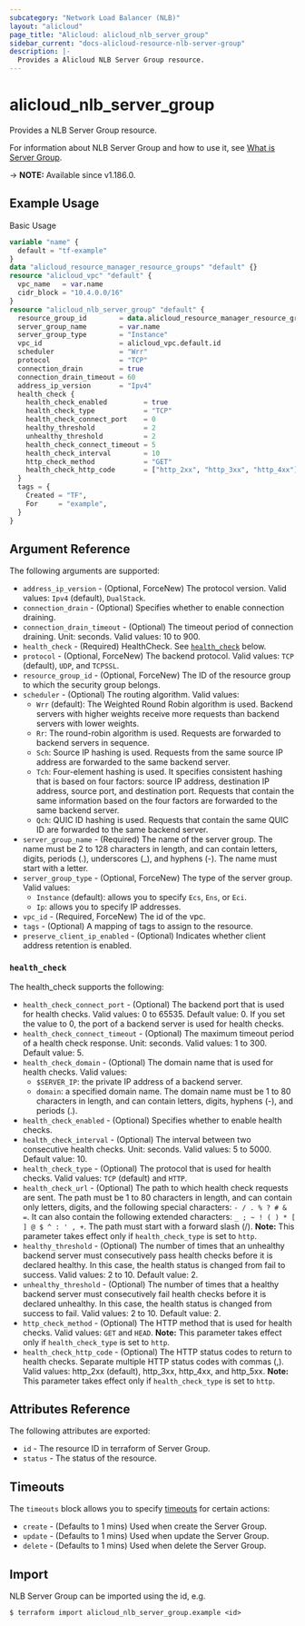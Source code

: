 ```yaml
---
subcategory: "Network Load Balancer (NLB)"
layout: "alicloud"
page_title: "Alicloud: alicloud_nlb_server_group"
sidebar_current: "docs-alicloud-resource-nlb-server-group"
description: |-
  Provides a Alicloud NLB Server Group resource.
---
```


# alicloud_nlb_server_group

Provides a NLB Server Group resource.

For information about NLB Server Group and how to use it, see [What is Server Group](https://www.alibabacloud.com/help/en/server-load-balancer/latest/createservergroup-nlb).

-> **NOTE:** Available since v1.186.0.

## Example Usage

Basic Usage

```terraform
variable "name" {
  default = "tf-example"
}
data "alicloud_resource_manager_resource_groups" "default" {}
resource "alicloud_vpc" "default" {
  vpc_name   = var.name
  cidr_block = "10.4.0.0/16"
}
resource "alicloud_nlb_server_group" "default" {
  resource_group_id        = data.alicloud_resource_manager_resource_groups.default.ids.0
  server_group_name        = var.name
  server_group_type        = "Instance"
  vpc_id                   = alicloud_vpc.default.id
  scheduler                = "Wrr"
  protocol                 = "TCP"
  connection_drain         = true
  connection_drain_timeout = 60
  address_ip_version       = "Ipv4"
  health_check {
    health_check_enabled         = true
    health_check_type            = "TCP"
    health_check_connect_port    = 0
    healthy_threshold            = 2
    unhealthy_threshold          = 2
    health_check_connect_timeout = 5
    health_check_interval        = 10
    http_check_method            = "GET"
    health_check_http_code       = ["http_2xx", "http_3xx", "http_4xx"]
  }
  tags = {
    Created = "TF",
    For     = "example",
  }
}
```

## Argument Reference

The following arguments are supported:

* `address_ip_version` - (Optional, ForceNew) The protocol version. Valid values: `Ipv4` (default), `DualStack`.
* `connection_drain` - (Optional) Specifies whether to enable connection draining.
* `connection_drain_timeout` - (Optional) The timeout period of connection draining. Unit: seconds. Valid values: 10 to 900.
* `health_check` - (Required) HealthCheck. See [`health_check`](#health_check) below.
* `protocol` - (Optional, ForceNew) The backend protocol. Valid values: `TCP` (default), `UDP`, and `TCPSSL`.
* `resource_group_id` - (Optional, ForceNew) The ID of the resource group to which the security group belongs.
* `scheduler` - (Optional) The routing algorithm. Valid values:
  - `Wrr` (default): The Weighted Round Robin algorithm is used. Backend servers with higher weights receive more requests than backend servers with lower weights.
  - `Rr`: The round-robin algorithm is used. Requests are forwarded to backend servers in sequence.
  - `Sch`: Source IP hashing is used. Requests from the same source IP address are forwarded to the same backend server.
  - `Tch`: Four-element hashing is used. It specifies consistent hashing that is based on four factors: source IP address, destination IP address, source port, and destination port. Requests that contain the same information based on the four factors are forwarded to the same backend server.
  - `Qch`: QUIC ID hashing is used. Requests that contain the same QUIC ID are forwarded to the same backend server.
* `server_group_name` - (Required) The name of the server group. The name must be 2 to 128 characters in length, and can contain letters, digits, periods (.), underscores (_), and hyphens (-). The name must start with a letter.
* `server_group_type` - (Optional, ForceNew) The type of the server group. Valid values:
  - `Instance` (default): allows you to specify `Ecs`, `Ens`, or `Eci`.
  - `Ip`: allows you to specify IP addresses.
* `vpc_id` - (Required, ForceNew) The id of the vpc.
* `tags` - (Optional) A mapping of tags to assign to the resource.
* `preserve_client_ip_enabled` - (Optional) Indicates whether client address retention is enabled.

### `health_check`

The health_check supports the following: 

* `health_check_connect_port` - (Optional) The backend port that is used for health checks. Valid values: 0 to 65535. Default value: 0. If you set the value to 0, the port of a backend server is used for health checks.
* `health_check_connect_timeout` - (Optional) The maximum timeout period of a health check response. Unit: seconds. Valid values: 1 to 300. Default value: 5.
* `health_check_domain` - (Optional) The domain name that is used for health checks. Valid values:
  - `$SERVER_IP`: the private IP address of a backend server.
  - `domain`: a specified domain name. The domain name must be 1 to 80 characters in length, and can contain letters, digits, hyphens (-), and periods (.).
* `health_check_enabled` - (Optional) Specifies whether to enable health checks.
* `health_check_interval` - (Optional) The interval between two consecutive health checks. Unit: seconds. Valid values: 5 to 5000. Default value: 10.
* `health_check_type` - (Optional) The protocol that is used for health checks. Valid values: `TCP` (default) and `HTTP`.
* `health_check_url` - (Optional) The path to which health check requests are sent. The path must be 1 to 80 characters in length, and can contain only letters, digits, and the following special characters: `- / . % ? # & =`. It can also contain the following extended characters: `_ ; ~ ! ( ) * [ ] @ $ ^ : ' , +`. The path must start with a forward slash (/). **Note:** This parameter takes effect only if `health_check_type` is set to `http`.
* `healthy_threshold` - (Optional) The number of times that an unhealthy backend server must consecutively pass health checks before it is declared healthy. In this case, the health status is changed from fail to success. Valid values: 2 to 10. Default value: 2.
* `unhealthy_threshold` - (Optional) The number of times that a healthy backend server must consecutively fail health checks before it is declared unhealthy. In this case, the health status is changed from success to fail. Valid values: 2 to 10. Default value: 2.
* `http_check_method` - (Optional) The HTTP method that is used for health checks. Valid values: `GET` and `HEAD`. **Note:** This parameter takes effect only if `health_check_type` is set to `http`.
* `health_check_http_code` - (Optional) The HTTP status codes to return to health checks. Separate multiple HTTP status codes with commas (,). Valid values: http_2xx (default), http_3xx, http_4xx, and http_5xx. **Note:** This parameter takes effect only if `health_check_type` is set to `http`.

## Attributes Reference

The following attributes are exported:

* `id` - The resource ID in terraform of Server Group.
* `status` - The status of the resource.

## Timeouts

The `timeouts` block allows you to specify [timeouts](https://www.terraform.io/docs/configuration-0-11/resources.html#timeouts) for certain actions:

* `create` - (Defaults to 1 mins) Used when create the Server Group.
* `update` - (Defaults to 1 mins) Used when update the Server Group.
* `delete` - (Defaults to 1 mins) Used when delete the Server Group.

## Import

NLB Server Group can be imported using the id, e.g.

```shell
$ terraform import alicloud_nlb_server_group.example <id>
```
